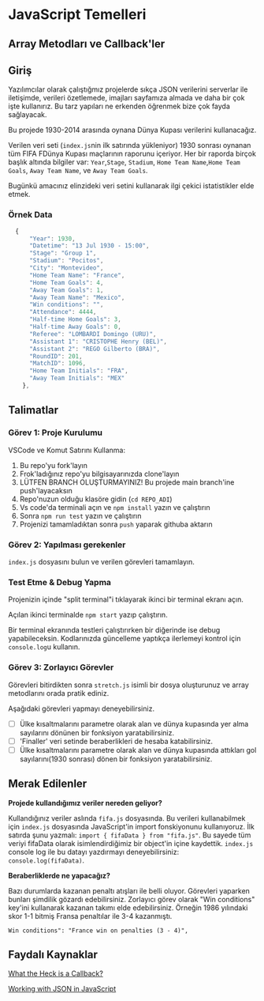 # JavaScript Temelleri

## Array Metodları ve Callback'ler
## Giriş
Yazılımcılar olarak çalıştığmız projelerde sıkça JSON verilerini serverlar ile iletişimde, verileri özetlemede, imajları sayfamıza almada ve daha bir çok işte kullanırız. Bu tarz yapıları ne erkenden öğrenmek bize çok fayda sağlayacak.

Bu projede 1930-2014 arasında oynana Dünya Kupası verilerini kullanacağız.

Verilen veri seti (`index.js`nin ilk satırında yükleniyor) 1930 sonrası oynanan tüm FIFA FDünya Kupası maçlarının raporunu içeriyor. Her bir raporda birçok başlık altında bilgiler var: `Year`,`Stage`, `Stadium`,  `Home Team Name`,`Home Team Goals`, `Away Team Name`, ve `Away Team Goals`. 

Bugünkü amacınız elinzideki veri setini kullanarak ilgi çekici istatistikler elde etmek.

### Örnek Data

```js
  {
      "Year": 1930,
      "Datetime": "13 Jul 1930 - 15:00",
      "Stage": "Group 1",
      "Stadium": "Pocitos",
      "City": "Montevideo",
      "Home Team Name": "France",
      "Home Team Goals": 4,
      "Away Team Goals": 1,
      "Away Team Name": "Mexico",
      "Win conditions": "",
      "Attendance": 4444,
      "Half-time Home Goals": 3,
      "Half-time Away Goals": 0,
      "Referee": "LOMBARDI Domingo (URU)",
      "Assistant 1": "CRISTOPHE Henry (BEL)",
      "Assistant 2": "REGO Gilberto (BRA)",
      "RoundID": 201,
      "MatchID": 1096,
      "Home Team Initials": "FRA",
      "Away Team Initials": "MEX"
    },
```

## Talimatlar

### Görev 1: Proje Kurulumu

VSCode ve Komut Satırını Kullanma:

1. Bu repo'yu fork'layın
2. Frok'ladığınız repo'yu bilgisayarınızda clone'layın
3. LÜTFEN BRANCH OLUŞTURMAYINIZ! Bu projede main branch'ine push'layacaksın
4. Repo'nuzun olduğu klasöre gidin (`cd REPO_ADI`)
5. Vs code'da terminali açın ve `npm install` yazın ve çalıştırın
6. Sonra `npm run test` yazın ve çalıştırın
7. Projenizi tamamladıktan sonra `push` yaparak githuba aktarın


### Görev 2: Yapılması gerekenler

`index.js` dosyasını bulun ve verilen görevleri tamamlayın.

### Test Etme & Debug Yapma

Projenizin içinde "split terminal"i tıklayarak ikinci bir terminal ekranı açın.

Açılan ikinci terminalde `npm start` yazıp çalıştırın.

Bir terminal ekranında testleri çalıştırırken bir diğerinde ise debug yapabileceksin. Kodlarınızda güncelleme yaptıkça ilerlemeyi kontrol için `console.log`u kullanın.

### Görev 3: Zorlayıcı Görevler

Görevleri bitirdikten sonra `stretch.js` isimli bir dosya oluşturunuz ve array metodlarını orada pratik ediniz.

Aşağıdaki görevleri yapmayı deneyebilirsiniz.

- [ ] Ülke kısaltmalarını parametre olarak alan ve dünya kupasında yer alma sayılarını dönünen bir fonksiyon yaratabilirsiniz.
- [ ] 'Finaller' veri setinde beraberlikleri de hesaba katabilirsiniz.
- [ ] Ülke kısaltmalarını parametre olarak alan ve dünya kupasında attıkları gol sayılarını(1930 sonrası) dönen bir fonksiyon yaratabilirsiniz.

## Merak Edilenler

**Projede kullandığımız veriler nereden geliyor?**

Kullandığınız veriler aslında `fifa.js` dosyasında. Bu verileri kullanabilmek için `index.js` dosyasında JavaScript'in import fonskiyonunu kullanıyoruz. İlk satırda şunu yazmalı:  `import { fifaData } from "fifa.js"`. Bu sayede tüm veriyi fifaData olarak isimlendirdiğimiz bir object'in içine kaydettik. `index.js` console log ile bu datayı yazdırmayı deneyebilirsiniz: `console.log(fifaData)`.

**Beraberliklerde ne yapacağız?**

Bazı durumlarda kazanan penaltı atışları ile belli oluyor. Görevleri yaparken bunları şimdilik gözardı edebilirsiniz. Zorlayıcı görev olarak "Win conditions" key'ini kullanarak kazanan takımı elde edebilirsiniz. Örneğin 1986 yılındaki skor 1-1 bitmiş Fransa penaltılar ile 3-4 kazanmıştı.

```
Win conditions": "France win on penalties (3 - 4)",
````

## Faydalı Kaynaklar

[What the Heck is a Callback?](https://codeburst.io/javascript-what-the-heck-is-a-callback-aba4da2deced)

[Working with JSON in JavaScript](https://www.ma-no.org/en/programming/javascript/working-with-json-in-javascript)
